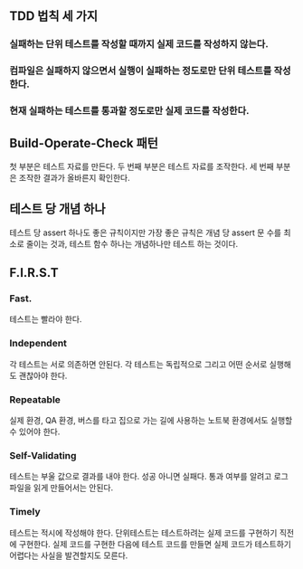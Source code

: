 ## TDD 법칙 세 가지
### 실패하는 단위 테스트를 작성할 때까지 실제 코드를 작성하지 않는다.
### 컴파일은 실패하지 않으면서 실행이 실패하는 정도로만 단위 테스트를 작성한다.
### 현재 실패하는 테스트를 통과할 정도로만 실제 코드를 작성한다.
## Build-Operate-Check 패턴
첫 부분은 테스트 자료를 만든다.
두 번째 부분은 테스트 자료를 조작한다.
세 번째 부분은 조작한 결과가 올바른지 확인한다.
## 테스트 당 개념 하나
테스트 당 assert 하나도 좋은 규칙이지만 가장 좋은 규칙은 개념 당 assert 문 수를 최소로 줄이는 것과, 테스트 함수 하나는 개념하나만 테스트 하는 것이다.
## F.I.R.S.T
### Fast. 
테스트는 빨라야 한다.
### Independent
각 테스트는 서로 의존하면 안된다.
각 테스트는 독립적으로 그리고 어떤 순서로 실행해도 괜찮아야 한다.
### Repeatable
실제 환경, QA 환경, 버스를 타고 집으로 가는 길에 사용하는 노트북 환경에서도 실행할 수 있어야 한다.
### Self-Validating
테스트는 부울 값으로 결과를 내야 한다.
성공 아니면 실패다.
통과 여부를 알려고 로그 파일을 읽게 만들어서는 안된다.
### Timely
테스트는 적시에 작성해야 한다.
단위테스트는 테스트하려는 실제 코드를 구현하기 직전에 구현한다.
실제 코드를 구현한 다음에 테스트 코드를 만들면 실제 코드가 테스트하기 어렵다는 사실을 발견할지도 모른다.